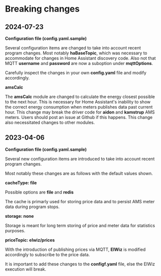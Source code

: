 # Breaking changes

## 2024-07-23

**Configuration file (config.yaml.sample)**

Several configuration items are changed to take into account recent program changes.
Most notably **haBaseTopic**, which was necessary to accommodate for changes in Home Assistant discovery code. Also not that MQTT **username** and **password** are now a suboption under **mqttOptions**.

Carefully inspect the changes in your own **config.yaml** file and modify accordingly.

**amsCalc** 

The **amsCalc** module are changed to calculate the energy closest possible to the next hour. This is necessary for Home Assistant's inability to show the correct energy consumption when meters publishes data past current hour. This change may break the driver code for **aidon** and **kamstrup** AMS meters. Users should post an issue at Github if this happens. This change also necessitated changes to other modules.

## 2023-04-06

**Configuration file (config.yaml.sample)**

Several new configuration items are introduced to take into account recent program changes.

Most notably these changes are as follows with the default values shown. 

**cacheType: file**

Possible options are **file** and **redis**

The cache is primarly used for storing price data and to persist AMS meter data during program stops.

**storage: none**

Storage is meant for long term storing of price and meter data for statistics purposes.

**priceTopic: elwiz/prices**

With the introduction of publishing prices via MQTT, **ElWiz** is modified accordingly to subscribe to the price data.

It is important to add these changes to the **configf.yaml** file, else the ElWiz execution will break. 
